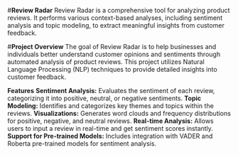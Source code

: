 #**Review Radar**
Review Radar is a comprehensive tool for analyzing product reviews. It performs various context-based analyses, including sentiment analysis and topic modeling, to extract meaningful insights from customer feedback.

#**Project Overview**
The goal of Review Radar is to help businesses and individuals better understand customer opinions and sentiments through automated analysis of product reviews. This project utilizes Natural Language Processing (NLP) techniques to provide detailed insights into customer feedback.

**Features**
**Sentiment Analysis:** Evaluates the sentiment of each review, categorizing it into positive, neutral, or negative sentiments.
**Topic Modeling:** Identifies and categorizes key themes and topics within the reviews.
**Visualizations:** Generates word clouds and frequency distributions for positive, negative, and neutral reviews.
**Real-time Analysis:** Allows users to input a review in real-time and get sentiment scores instantly.
**Support for Pre-trained Models:** Includes integration with VADER and Roberta pre-trained models for sentiment analysis.
